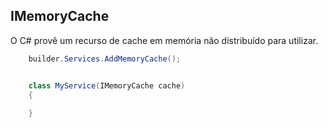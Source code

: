 ## IMemoryCache

O C# provê um recurso de cache em memória não distribuído para utilizar.

```cs
    builder.Services.AddMemoryCache();


    class MyService(IMemoryCache cache)
    {
        
    }
```